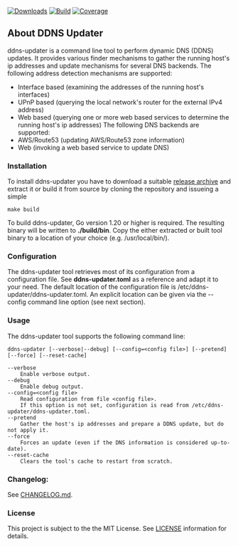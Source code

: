 [![Downloads](https://img.shields.io/github/downloads/hdecarne-github/ddns-updater/total.svg)](https://github.com/hdecarne-github/ddns-updater/releases)
[![Build](https://github.com/hdecarne-github/ddns-updater/actions/workflows/build.yml/badge.svg)](https://github.com/hdecarne-github/ddns-updater/actions/workflows/build.yml)
[![Coverage](https://sonarcloud.io/api/project_badges/measure?project=hdecarne-github_ddns-updater&metric=coverage)](https://sonarcloud.io/summary/new_code?id=hdecarne-github_ddns-updater)

## About DDNS Updater
ddns-updater is a command line tool to perform dynamic DNS (DDNS) updates. It provides various finder mechanisms to gather the
running host's ip addresses and update mechanisms for several DNS backends.
The following address detection mechanisms are supported:
* Interface based (examining the addresses of the running host's interfaces)
* UPnP based (querying the local network's router for the external IPv4 address)
* Web based (querying one or more web based services to determine the running host's ip addresses)
The following DNS backends are supported:
* AWS/Route53 (updating AWS/Route53 zone information)
* Web (invoking a web based service to update DNS)

### Installation
To install ddns-updater you have to download a suitable [release archive](https://github.com/hdecarne-github/ddns-updater/releases) and extract it or build it from source by cloning the repository and issueing a simple
```
make build
```
To build ddns-updater, Go version 1.20 or higher is required. The resulting binary will be written to **./build/bin**.
Copy the either extracted or built tool binary to a location of your choice (e.g. /usr/local/bin/).

### Configuration
The ddns-updater tool retrieves most of its configuration from a configuration file. See **ddns-updater.toml** as a reference and
adapt it to your need. The default location of the configuration file is /etc/ddns-updater/ddns-updater.toml. An explicit location
can be given via the --config command line option (see next section).

### Usage
The ddns-updater tool supports the following command line: 
```
ddns-updater [--verbose|--debug] [--config=<config file>] [--pretend] [--force] [--reset-cache]

--verbose
	Enable verbose output.
--debug
	Enable debug output.
--config=<config file>
	Read configuration from file <config file>.
	If this option is not set, configuration is read from /etc/ddns-updater/ddns-updater.toml.
--pretend
	Gather the host's ip addresses and prepare a DDNS update, but do not apply it.
--force
	Forces an update (even if the DNS information is considered up-to-date).
--reset-cache
	Clears the tool's cache to restart from scratch.
```

### Changelog:
See [CHANGELOG.md](https://raw.githubusercontent.com/hdecarne/ddns-updater/master/CHANGELOG.md).

### License
This project is subject to the the MIT License.
See [LICENSE](https://raw.githubusercontent.com/hdecarne/ddns-updater/master/LICENSE) information for details.